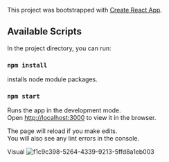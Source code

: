 This project was bootstrapped with [Create React App](https://github.com/facebook/create-react-app).

## Available Scripts

In the project directory, you can run:

###  `npm install`
installs node module packages.

### `npm start`

Runs the app in the development mode.<br>
Open [http://localhost:3000](http://localhost:3000) to view it in the browser.

The page will reload if you make edits.<br>
You will also see any lint errors in the console.


Visual
![f1c9c398-5264-4339-9213-5ffd8a1eb003](https://github.com/Indrajit1996/Google-Drive-Folder-Structure/assets/29847697/7a94c79d-167d-415a-891d-865eafbff103)
